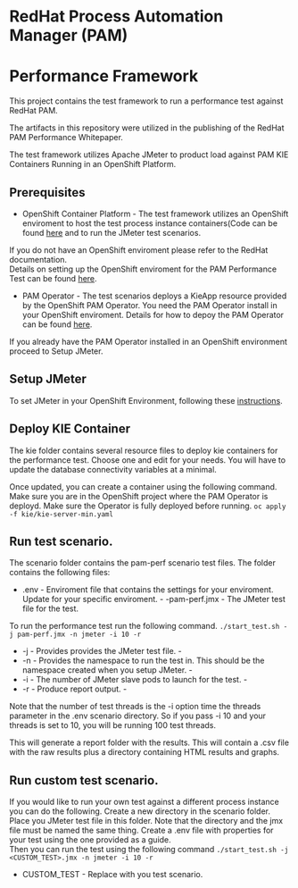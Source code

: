 # RedHat Process Automation Manager (PAM) #
# Performance Framework #
This project contains the test framework to run a performance test against RedHat PAM.  

The artifacts in this repository were utilized in the publishing of the RedHat PAM Performance Whitepaper.

The test framework utilizes Apache JMeter to product load against PAM KIE Containers Running in an OpenShift Platform.

## Prerequisites ##
- OpenShift Container Platform - The test framework utilizes an OpenShift enviroment to host the test process instance containers(Code can be found [here](https://github.com/Vizuri/rhpam7-order-management-demo-repo) and to run the JMeter test scenarios.  

If you do not have an OpenShift enviroment please refer to the RedHat documentation.  
Details on setting up the OpenShift enviroment for the PAM Performance Test can be found [here](OCP-SETUP/README.md).

- PAM Operator - The test scenarios deploys a KieApp resource provided by the OpenShift PAM Operator.  You need the PAM Operator install in your OpenShift enviroment.  Details for how to depoy the PAM Operator can be found [here](PAM-SETUP).

If you already have the PAM Operator installed in an OpenShift environment proceed to Setup JMeter.

## Setup JMeter ##
To set JMeter in your OpenShift Environment, following these [instructions](JMETER-SETUP/README.md).

## Deploy KIE Container ##
The kie folder contains several resource files to deploy kie containers for the performance test.  Choose one and edit for your needs.  You will have to update the database connectivity variables at a minimal.

Once updated, you can create a container using the following command.  Make sure you are in the OpenShift project where the PAM Operator is deployd.  Make sure the Operator is fully deployed before running.
`oc apply -f kie/kie-server-min.yaml`

## Run test scenario. ##
The scenario folder contains the pam-perf scenario test files.  The folder contains the following files:
- .env - Enviroment file that contains the settings for your enviroment.  Update for your specific enviroment. -
-pam-perf.jmx - The JMeter test file for the test.

To run the performance test run the following command. `./start_test.sh -j pam-perf.jmx -n jmeter -i 10 -r`
- -j - Provides provides the JMeter test file. -
- -n - Provides the namespace to run the test in.  This should be the namespace created when you setup JMeter. -
- -i - The number of JMeter slave pods to launch for the test. -
- -r - Produce report output. -

Note that the number of test threads is the -i option time the threads parameter in the .env scenario directory.  So if you pass -i 10 and your threads is set to 10, you will be running 100 test threads.

This will generate a report folder with the results.  This will contain a .csv file with the raw results plus a directory containing HTML results and graphs.

## Run custom test scenario. ##
If you would like to run your own test against a different process instance you can do the following.
Create a new directory in the scenario folder.  Place you JMeter test file in this folder.  Note that the directory and the jmx file must be named the same thing.  Create a .env file with properties for your test using the one provided as a guide.  
Then you can run the test using the following command `./start_test.sh -j <CUSTOM_TEST>.jmx -n jmeter -i 10 -r`
- CUSTOM_TEST - Replace with you test scenario. 
